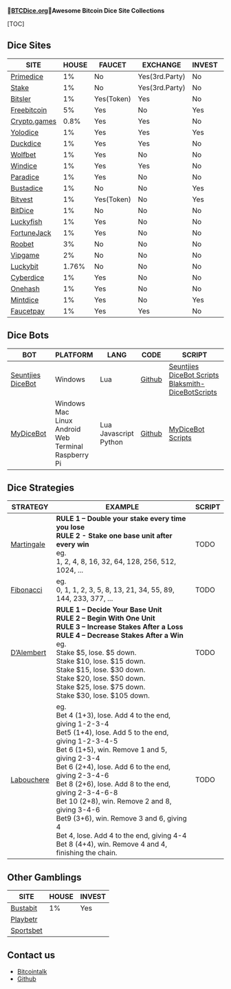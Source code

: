 **🎲[BTCDice.org](https://btcdice.org)🎲Awesome Bitcoin Dice Site Collections**

[TOC]

## Dice Sites
| SITE | HOUSE | FAUCET |EXCHANGE | INVEST | RAKEBACK |AFFILIATE|
| --- | --- | --- | --- | --- | --- | --- |
| [Primedice](https://primedice.com/?c=37b517eadb) | 1% | No | Yes(3rd.Party) | No |Yes|[Yes](https://primedice.com/?c=37b517eadb)|
| [Stake](https://stake.com/?c=34589cdbda) | 1% | No | Yes(3rd.Party) | No |Yes|[Yes](https://stake.com/?c=34589cdbda)|
| [Bitsler](https://www.bitsler.com/?ref=btcdiceorg) | 1% | Yes(Token) | Yes | No |Yes|[Yes](https://www.bitsler.com/?ref=btcdiceorg)|
| [Freebitcoin](https://freebitco.in/?r=38146355) | 5% | Yes |No| Yes | No |[Yes](https://freebitco.in/?r=38146355)|
| [Crypto.games](https://crypto.games?i=ouVsFM9oV6) | 0.8% | Yes | Yes |No|No|[Yes](https://crypto.games?i=ouVsFM9oV6)|
| [Yolodice](https://yolodice.com/r?9iZL-2ZPG) | 1% | Yes | Yes | Yes |Yes|[Yes](https://yolodice.com/r?9iZL-2ZPG)|
| [Duckdice](https://duckdice.io/?c=a5812eed82) | 1% | Yes | Yes |No|No|[Yes](https://duckdice.io/?c=a5812eed82)|
| [Wolfbet](https://wolf.bet?c=btcdice) | 1% | Yes | No |No|Yes|[Yes](https://wolf.bet?c=btcdice)|
| [Windice](https://windice.io/?r=btcdiceorg) | 1% |Yes|Yes| No | No |[Yes](https://windice.io/?r=btcdiceorg)|
| [Paradice](https://paradice.in/?c=btcdice) | 1% | Yes |No|No| Yes |[Yes](https://paradice.in/?c=btcdice)|
| [Bustadice](https://bustadice.com) | 1% | No | No | Yes |No|No|
| [Bitvest](https://bitvest.io?r=148711) | 1% | Yes(Token) | No | Yes |No|[Yes](https://bitvest.io?r=148711)|
|[BitDice](https://www.bitdice.me/?r=78164)|1%|No|No|No|No|[Yes](https://www.bitdice.me/?r=78164)|
|[Luckyfish](https://luckyfish.io/?c=btcdiceorg)|1%|Yes|No|No|Yes|[Yes](https://luckyfish.io/?c=btcdiceorg)|
|[FortuneJack](https://fortunejack.com)|1%|Yes|No|No|No|No|
|[Roobet](https://roobet.com/?ref=btcdiceorg)|3%|No|No|No|No|[Yes](https://roobet.com/?ref=btcdiceorg)|
|[Vipgame](https://vipgame.io?code=UPPM5YFTXDWH)|2%|No|No|No|No|[Yes](https://vipgame.io?code=UPPM5YFTXDWH)|
|[Luckybit](https://luckyb.it)|1.76%|No|No|No|No|No|
|[Cyberdice](https://www.cyberdice.net/?ap=872a5a69ccd94f66ba2821)|1%|Yes|No|No|No|[Yes](https://www.cyberdice.net/?ap=872a5a69ccd94f66ba2821)|
|[Onehash](www.onehash.com/?ap=872a5a69ccd94f66ba2821)|1%|Yes|No|No|No|[Yes](www.onehash.com/?ap=872a5a69ccd94f66ba2821)|
|[Mintdice](https://mintdice.com/ref/btcdiceorg)|1%|Yes|No|Yes|No|[Yes](https://mintdice.com/ref/btcdiceorg)|
|[Faucetpay](https://faucetpay.io/?r=382030)|1%|Yes|Yes|No|No|[Yes](https://faucetpay.io/?r=382030)|

## Dice Bots

| BOT | PLATFORM | LANG |CODE|SCRIPT|
| --- | --- | --- | ---| ---|
| [Seuntjies DiceBot](https://bot.seuntjie.com) | Windows | Lua |[Github](https://github.com/Seuntjie900/DiceBot)|[Seuntjies DiceBot Scripts](https://bot.seuntjie.com/Scripts.aspx)<br/>[Blaksmith-DiceBotScripts](https://github.com/Blaksmith/DiceBotScripts)<br/>|
| [MyDiceBot](https://mydicebot.com) | Windows<br/>Mac<br/>Linux<br/>Android<br/>Web<br/>Terminal<br/>Raspberry Pi<br/> | Lua<br/>Javascript<br/>Python<br/> |[Github](https://github.com/mydicebot/mydicebot.github.io)|[MyDiceBot Scripts](https://gist.github.com/mydicebot)|

## Dice Strategies

|STRATEGY|EXAMPLE|SCRIPT|
|---|---|---|
|[Martingale](https://en.wikipedia.org/wiki/Martingale_(betting_system))|**RULE 1 – Double your stake every time you lose** <br/>**RULE 2 - Stake one base unit after every win**<br/>eg. <br/>1, 2, 4, 8, 16, 32, 64, 128, 256, 512, 1024, ...<br/>|TODO|
|[Fibonacci](https://en.wikipedia.org/wiki/Fibonacci_number)|eg.<br />0, 1, 1, 2, 3, 5, 8, 13, 21, 34, 55, 89, 144, 233, 377, ...<br/>|TODO|
|[D’Alembert](https://en.wikipedia.org/wiki/Gambler%27s_fallacy)|**RULE 1 – Decide Your Base Unit**<br/>**RULE 2 – Begin With One Unit**<br/>**RULE 3 – Increase Stakes After a Loss**<br/>**RULE 4 – Decrease Stakes After a Win**<br/>eg. <br/>Stake $5, lose. $5 down. <br/>Stake $10, lose. $15 down. <br/>Stake $15, lose. $30 down. <br/>Stake $20, lose. $50 down. <br/>Stake $25, lose. $75 down. <br/>Stake $30, lose. $105 down.<br/>|TODO|
|[Labouchere](https://en.wikipedia.org/wiki/Labouchère_system)|eg.<br/>Bet 4 (1+3), lose. Add 4 to the end, giving 1-2-3-4 <br/>Bet ​5 (1+4), lose. Add 5 to the end, giving 1-2-3-4-5 <br/>Bet ​6 (1+5), win. Remove 1 and 5, giving 2-3-4 <br/>Bet ​6 (2+4), lose. Add 6 to the end, giving 2-3-4-6 <br/>Bet ​8 (2+6), lose. Add 8 to the end, giving 2-3-4-6-8 <br/>Bet ​10 (2+8), win. Remove 2 and 8, giving 3-4-6 <br/>Bet ​9 (3+6), win. Remove 3 and 6, giving 4 <br/>Bet ​4, lose. Add 4 to the end, giving 4-4 <br/>Bet ​8 (4+4), win. Remove 4 and 4, finishing the chain.<br/>|TODO|

## Other Gamblings

| SITE                             | HOUSE | INVEST |
| -------------------------------- | ---------- | ---------- |
| [Bustabit](https://bustabit.com) | 1%         | Yes        |
|[Playbetr](https://www.playbetr.com?r=6599)|||
|[Sportsbet](https://sportsbet.io)|||

## Contact us

* [Bitcointalk](https://bitcointalk.org/index.php?topic=5256106.0)
* [Github](https://github.com/btcdice-org/btcdice.org/issues)
